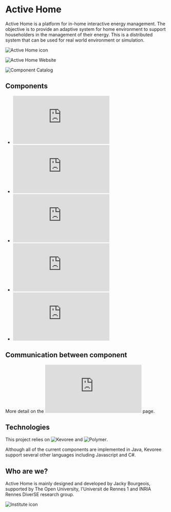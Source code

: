 # Active Home

Active Home is a platform for in-home interactive energy management. The objective is to provide an 
adaptive system for home environment to support householders in the management of their energy. This is 
a distributed system that can be used for real world environment or simulation. 

![Active Home icon](https://raw.github.com/jackybourgeois/activehome/master/docs/activehome.png)

![Active Home Website](http://active-home.org)

![Component Catalog](http://active-home.org/store)

## Components

* ![API](https://raw.github.com/jackybourgeois/activehome/master/org.activehome.api/docs/api.md)
* ![IO](https://raw.github.com/jackybourgeois/activehome/master/org.activehome.io/docs/io.md)
* ![Service](https://raw.github.com/jackybourgeois/activehome/master/org.activehome.service/docs/service.md)
* ![User](https://raw.github.com/jackybourgeois/activehome/master/org.activehome.user/docs/user.md)
* ![Service](https://raw.github.com/jackybourgeois/activehome/master/org.activehome.service/docs/service.md)



## Communication between component

More detail on the ![Com](https://raw.github.com/jackybourgeois/activehome/master/org.activehome.com/docs/com.md) page.

## Technologies

This project relies on ![Kevoree](http://kevoree.org) and ![Polymer](https://www.polymer-project.org/1.0/).

Although all of the current components are implemented in Java, Kevoree support several other languages including
Javascript and C&#35;.

## Who are we?

Active Home is mainly designed and developed by Jacky Bourgeois, supported by The Open University, 
l'Universit de Rennes 1 and INRIA Rennes DiverSE research group.

![Institute icon](https://raw.github.com/jackybourgeois/activehome/master/docs/institute.png)
